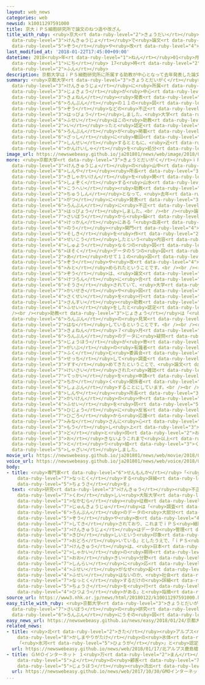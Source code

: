 ```yaml
---
layout: web_news
categories: web
newsid: k10011297591000
title: 京大ｉＰＳ細胞研究所で論文のねつ造や改ざん
title_with_ruby: <ruby>京大<rt data-ruby-level="2">きょうだい</rt></ruby>ｉＰＳ<ruby>細胞<rt data-ruby-level="7">さいぼう</rt></ruby><ruby>研究所<rt
  data-ruby-level="3">けんきゅうじょ</rt></ruby>で<ruby>論文<rt data-ruby-level="6">ろんぶん</rt></ruby>のねつ<ruby>造<rt
  data-ruby-level="5">ぞう</rt></ruby>や<ruby>改<rt data-ruby-level="4">かい</rt></ruby>ざん
last_modified_at: '2018-01-22T17:45:00+09:00'
datetime: 2018<ruby>年<rt data-ruby-level="1">ねん</rt></ruby>01<ruby>月<rt data-ruby-level="1">がつ</rt></ruby>22<ruby>日<rt
  data-ruby-level="1">にち</rt></ruby> 17<ruby>時<rt data-ruby-level="2">じ</rt></ruby>45<ruby>分<rt
  data-ruby-level="2">ふん</rt></ruby>
description: 京都大学はｉＰＳ細胞研究所に所属する助教が中心となって去年発表した論文の１１の図にねつ造などの不正があったと発表しました。大学は、不正はこの助教が行ったと認定し、論文が掲載された雑誌に撤回を申請するとともに、近く関係者を処分することにしています。
summary: <ruby>京都大学<rt data-ruby-level="3">きょうとだいがく</rt></ruby>はｉＰＳ<ruby>細胞<rt data-ruby-level="7">さいぼう</rt></ruby><ruby>研究所<rt
  data-ruby-level="3">けんきゅうじょ</rt></ruby>に<ruby>所属<rt data-ruby-level="5">しょぞく</rt></ruby>する<ruby>助教<rt
  data-ruby-level="3">じょきょう</rt></ruby>が<ruby>中心<rt data-ruby-level="2">ちゅうしん</rt></ruby>となって<ruby>去年<rt
  data-ruby-level="3">きょねん</rt></ruby><ruby>発表<rt data-ruby-level="3">はっぴょう</rt></ruby>した<ruby>論文<rt
  data-ruby-level="6">ろんぶん</rt></ruby>の１１の<ruby>図<rt data-ruby-level="2">ず</rt></ruby>にねつ<ruby>造<rt
  data-ruby-level="5">ぞう</rt></ruby>などの<ruby>不正<rt data-ruby-level="4">ふせい</rt></ruby>があったと<ruby>発表<rt
  data-ruby-level="3">はっぴょう</rt></ruby>しました。<ruby>大学<rt data-ruby-level="1">だいがく</rt></ruby>は、<ruby>不正<rt
  data-ruby-level="4">ふせい</rt></ruby>はこの<ruby>助教<rt data-ruby-level="3">じょきょう</rt></ruby>が<ruby>行<rt
  data-ruby-level="2">い</rt></ruby>ったと<ruby>認定<rt data-ruby-level="7">にんてい</rt></ruby>し、<ruby>論文<rt
  data-ruby-level="6">ろんぶん</rt></ruby>が<ruby>掲載<rt data-ruby-level="7">けいさい</rt></ruby>された<ruby>雑誌<rt
  data-ruby-level="6">ざっし</rt></ruby>に<ruby>撤回<rt data-ruby-level="7">てっかい</rt></ruby>を<ruby>申請<rt
  data-ruby-level="7">しんせい</rt></ruby>するとともに、<ruby>近<rt data-ruby-level="2">ちか</rt></ruby>く<ruby>関係者<rt
  data-ruby-level="4">かんけいしゃ</rt></ruby>を<ruby>処分<rt data-ruby-level="6">しょぶん</rt></ruby>することにしています。
image_url: https://newswebeasy.github.io/ja201801/news/web/image/2018/01/22/K10011297591_1801221747_1801221748_01_02.jpg
more: <ruby>京都大学<rt data-ruby-level="3">きょうとだいがく</rt></ruby>ｉＰＳ<ruby>細胞<rt data-ruby-level="7">さいぼう</rt></ruby><ruby>研究所<rt
  data-ruby-level="3">けんきゅうじょ</rt></ruby>の<ruby>山中<rt data-ruby-level="1">やまなか</rt></ruby><ruby>伸弥<rt
  data-ruby-level="8">しんや</rt></ruby><ruby>所長<rt data-ruby-level="3">しょちょう</rt></ruby>らは<ruby>記者会見<rt
  data-ruby-level="3">きしゃかいけん</rt></ruby>を<ruby>開<rt data-ruby-level="3">ひら</rt></ruby>き、<ruby>所属<rt
  data-ruby-level="5">しょぞく</rt></ruby>する<ruby>山水<rt data-ruby-level="1">さんすい</rt></ruby><ruby>康平<rt
  data-ruby-level="4">こうへい</rt></ruby><ruby>助教<rt data-ruby-level="3">じょきょう</rt></ruby>が<ruby>中心<rt
  data-ruby-level="2">ちゅうしん</rt></ruby>となって、<ruby>去年<rt data-ruby-level="3">きょねん</rt></ruby>２<ruby>月<rt
  data-ruby-level="1">がつ</rt></ruby>に<ruby>発表<rt data-ruby-level="3">はっぴょう</rt></ruby>した<ruby>論文<rt
  data-ruby-level="6">ろんぶん</rt></ruby>に<ruby>不正<rt data-ruby-level="4">ふせい</rt></ruby>があったと<ruby>発表<rt
  data-ruby-level="3">はっぴょう</rt></ruby>しました。<br /><br /><ruby>論文<rt data-ruby-level="6">ろんぶん</rt></ruby>は、ヒトのｉＰＳ<ruby>細胞<rt
  data-ruby-level="7">さいぼう</rt></ruby>から<ruby>脳<rt data-ruby-level="6">のう</rt></ruby>の<ruby>血管<rt
  data-ruby-level="4">けっかん</rt></ruby>にある「<ruby>血液<rt data-ruby-level="5">けつえき</rt></ruby><ruby>脳<rt
  data-ruby-level="6">のう</rt></ruby><ruby>関門<rt data-ruby-level="4">かんもん</rt></ruby>」という<ruby>組織<rt
  data-ruby-level="5">そしき</rt></ruby>を<ruby>作<rt data-ruby-level="2">つく</rt></ruby>ることに<ruby>成功<rt
  data-ruby-level="4">せいこう</rt></ruby>したという<ruby>内容<rt data-ruby-level="5">ないよう</rt></ruby>で、<ruby>主要<rt
  data-ruby-level="4">しゅよう</rt></ruby>な６つの<ruby>図<rt data-ruby-level="2">ず</rt></ruby>のすべてと<ruby>補足<rt
  data-ruby-level="6">ほそく</rt></ruby>データの５つの<ruby>図<rt data-ruby-level="2">ず</rt></ruby>の<ruby>合<rt
  data-ruby-level="2">あ</rt></ruby>わせて１１の<ruby>図<rt data-ruby-level="2">ず</rt></ruby>にねつ<ruby>造<rt
  data-ruby-level="5">ぞう</rt></ruby>や<ruby>改<rt data-ruby-level="4">かい</rt></ruby>ざんが<ruby>認<rt
  data-ruby-level="6">みと</rt></ruby>められたということです。<br /><br /><ruby>改<rt data-ruby-level="4">かい</rt></ruby>ざんやねつ<ruby>造<rt
  data-ruby-level="5">ぞう</rt></ruby>は、<ruby>論文<rt data-ruby-level="6">ろんぶん</rt></ruby>の<ruby>結論<rt
  data-ruby-level="6">けつろん</rt></ruby>に<ruby>合<rt data-ruby-level="2">あ</rt></ruby>わせて<ruby>操作<rt
  data-ruby-level="6">そうさ</rt></ruby>されていて、<ruby>大学<rt data-ruby-level="1">だいがく</rt></ruby>ではデータの<ruby>解析<rt
  data-ruby-level="7">かいせき</rt></ruby>や<ruby>図<rt data-ruby-level="2">ず</rt></ruby>の<ruby>作成<rt
  data-ruby-level="4">さくせい</rt></ruby>を<ruby>行<rt data-ruby-level="2">い</rt></ruby>った<ruby>山水<rt
  data-ruby-level="1">さんすい</rt></ruby><ruby>助教<rt data-ruby-level="3">じょきょう</rt></ruby>が<ruby>不正<rt
  data-ruby-level="4">ふせい</rt></ruby>をしたと<ruby>認定<rt data-ruby-level="7">にんてい</rt></ruby>しました。<br
  /><br /><ruby>助教<rt data-ruby-level="3">じょきょう</rt></ruby>は「<ruby>私<rt data-ruby-level="8">わたし</rt></ruby>がやりました。<ruby>論文<rt
  data-ruby-level="6">ろんぶん</rt></ruby>の<ruby>見栄<rt data-ruby-level="7">みば</rt></ruby>えをよくしたかった」と<ruby>話<rt
  data-ruby-level="2">はな</rt></ruby>しているということです。<br /><br /><ruby>京都大学<rt data-ruby-level="3">きょうとだいがく</rt></ruby>は、<ruby>去年<rt
  data-ruby-level="3">きょねん</rt></ruby>７<ruby>月<rt data-ruby-level="1">がつ</rt></ruby>、<ruby>論文<rt
  data-ruby-level="6">ろんぶん</rt></ruby>のデータに<ruby>疑問<rt data-ruby-level="6">ぎもん</rt></ruby>があるという<ruby>情報<rt
  data-ruby-level="5">じょうほう</rt></ruby>が<ruby>寄<rt data-ruby-level="5">よ</rt></ruby>せられたことから、<ruby>外部<rt
  data-ruby-level="3">がいぶ</rt></ruby>の<ruby>有識者<rt data-ruby-level="5">ゆうしきしゃ</rt></ruby>を<ruby>含<rt
  data-ruby-level="7">ふく</rt></ruby>む<ruby>委員会<rt data-ruby-level="3">いいんかい</rt></ruby>を<ruby>設置<rt
  data-ruby-level="5">せっち</rt></ruby>して<ruby>調査<rt data-ruby-level="5">ちょうさ</rt></ruby>を<ruby>進<rt
  data-ruby-level="3">すす</rt></ruby>めてきたということで、<ruby>論文<rt data-ruby-level="6">ろんぶん</rt></ruby>が<ruby>掲載<rt
  data-ruby-level="7">けいさい</rt></ruby>された<ruby>雑誌<rt data-ruby-level="6">ざっし</rt></ruby>に<ruby>撤回<rt
  data-ruby-level="7">てっかい</rt></ruby>を<ruby>申請<rt data-ruby-level="7">しんせい</rt></ruby>するとともに、<ruby>近<rt
  data-ruby-level="2">ちか</rt></ruby>く<ruby>関係者<rt data-ruby-level="4">かんけいしゃ</rt></ruby>を<ruby>処分<rt
  data-ruby-level="6">しょぶん</rt></ruby>することにしています。<br /><br /><ruby>山中<rt data-ruby-level="1">やまなか</rt></ruby><ruby>伸弥<rt
  data-ruby-level="8">しんや</rt></ruby><ruby>所長<rt data-ruby-level="3">しょちょう</rt></ruby>は<ruby>会見<rt
  data-ruby-level="2">かいけん</rt></ruby>の<ruby>中<rt data-ruby-level="1">なか</rt></ruby>で「このような<ruby>不正<rt
  data-ruby-level="4">ふせい</rt></ruby>を<ruby>防<rt data-ruby-level="5">ふせ</rt></ruby>ぐことができなかったことを<ruby>非常<rt
  data-ruby-level="5">ひじょう</rt></ruby>に<ruby>反省<rt data-ruby-level="4">はんせい</rt></ruby>している。<ruby>日頃<rt
  data-ruby-level="7">ひごろ</rt></ruby>から<ruby>応援<rt data-ruby-level="7">おうえん</rt></ruby>してくれている<ruby>皆<rt
  data-ruby-level="7">みな</rt></ruby>さんに<ruby>心<rt data-ruby-level="2">こころ</rt></ruby>よりおわび<ruby>申<rt
  data-ruby-level="3">もう</rt></ruby>し<ruby>上<rt data-ruby-level="3">あ</rt></ruby>げます。２<ruby>度<rt
  data-ruby-level="3">ど</rt></ruby>と<ruby>同<rt data-ruby-level="2">おな</rt></ruby>じようなことが<ruby>起<rt
  data-ruby-level="3">お</rt></ruby>きないようこれまで<ruby>以上<rt data-ruby-level="4">いじょう</rt></ruby>に<ruby>取<rt
  data-ruby-level="3">と</rt></ruby>り<ruby>組<rt data-ruby-level="3">く</rt></ruby>んでいきたい」と<ruby>謝罪<rt
  data-ruby-level="5">しゃざい</rt></ruby>しました。
movie_url: https://newswebeasy.github.io/ja201801/news/web/movie/2018/01/22/k10011297591_201801221938_201801221943.mp4
voice_url: https://newswebeasy.github.io/ja201801/news/web/voice/2018/01/22/k10011297591_201801221938_201801221943.mp3
body:
- title: <ruby>専門家<rt data-ruby-level="6">せんもんか</rt></ruby>「<ruby>社会<rt data-ruby-level="2">しゃかい</rt></ruby>が<ruby>納得<rt
    data-ruby-level="7">なっとく</rt></ruby>する<ruby>詳細<rt data-ruby-level="7">しょうさい</rt></ruby>な<ruby>調査<rt
    data-ruby-level="5">ちょうさ</rt></ruby>を」
  text: <ruby>研究<rt data-ruby-level="3">けんきゅう</rt></ruby><ruby>不正<rt data-ruby-level="4">ふせい</rt></ruby>に<ruby>詳<rt
    data-ruby-level="7">くわ</rt></ruby>しい<ruby>大阪大学<rt data-ruby-level="8">おおさかだいがく</rt></ruby>の<ruby>中村<rt
    data-ruby-level="1">なかむら</rt></ruby><ruby>征樹<rt data-ruby-level="8">まさき</rt></ruby><ruby>准教授<rt
    data-ruby-level="7">じゅんきょうじゅ</rt></ruby>は「<ruby>調査<rt data-ruby-level="5">ちょうさ</rt></ruby>では<ruby>論文<rt
    data-ruby-level="6">ろんぶん</rt></ruby>のデータの<ruby>大部分<rt data-ruby-level="3">だいぶぶん</rt></ruby>にねつ<ruby>造<rt
    data-ruby-level="5">ぞう</rt></ruby>や<ruby>改<rt data-ruby-level="4">かい</rt></ruby>ざんが<ruby>指摘<rt
    data-ruby-level="7">してき</rt></ruby>されており、これまでｉＰＳ<ruby>細胞<rt data-ruby-level="7">さいぼう</rt></ruby><ruby>研究所<rt
    data-ruby-level="3">けんきゅうじょ</rt></ruby>はデータの<ruby>管理<rt data-ruby-level="4">かんり</rt></ruby>に<ruby>厳<rt
    data-ruby-level="6">きび</rt></ruby>しいという<ruby>印象<rt data-ruby-level="4">いんしょう</rt></ruby>をもっていただけに<ruby>驚<rt
    data-ruby-level="7">おどろ</rt></ruby>いている」としたうえで、「ｉＰＳ<ruby>細胞<rt data-ruby-level="7">さいぼう</rt></ruby>の<ruby>研究<rt
    data-ruby-level="3">けんきゅう</rt></ruby>は、<ruby>日本<rt data-ruby-level="1">にっぽん</rt></ruby><ruby>社会<rt
    data-ruby-level="2">しゃかい</rt></ruby>の<ruby>期待<rt data-ruby-level="3">きたい</rt></ruby>が<ruby>大<rt
    data-ruby-level="1">おお</rt></ruby>きい<ruby>分野<rt data-ruby-level="2">ぶんや</rt></ruby>だけに、<ruby>信頼<rt
    data-ruby-level="7">しんらい</rt></ruby>に<ruby>応<rt data-ruby-level="8">こた</rt></ruby>えるためにも<ruby>不正<rt
    data-ruby-level="4">ふせい</rt></ruby>がなぜ<ruby>起<rt data-ruby-level="3">お</rt></ruby>きたのか、ほかにも<ruby>不正<rt
    data-ruby-level="4">ふせい</rt></ruby>はないのか、<ruby>社会<rt data-ruby-level="2">しゃかい</rt></ruby>が<ruby>納得<rt
    data-ruby-level="7">なっとく</rt></ruby>するだけの<ruby>詳細<rt data-ruby-level="7">しょうさい</rt></ruby>な<ruby>調査<rt
    data-ruby-level="5">ちょうさ</rt></ruby>を<ruby>行<rt data-ruby-level="2">おこな</rt></ruby>う<ruby>必要<rt
    data-ruby-level="4">ひつよう</rt></ruby>がある」と<ruby>指摘<rt data-ruby-level="7">してき</rt></ruby>しています。
source_url: https://www3.nhk.or.jp/news/html/20180122/k10011297591000.html
easy_title_with_ruby: <ruby>京都大学<rt data-ruby-level="3">きょうとだいがく</rt></ruby>「ｉＰＳ<ruby>細胞<rt
  data-ruby-level="7">さいぼう</rt></ruby>の<ruby>研究<rt data-ruby-level="3">けんきゅう</rt></ruby>の<ruby>論文<rt
  data-ruby-level="6">ろんぶん</rt></ruby>にうその<ruby>図<rt data-ruby-level="2">ず</rt></ruby>があった」
easy_news_url: https://newswebeasy.github.io/news/easy/2018/01/24/京都大学iPS細胞の研究の論文にうその図があった
related_news:
- title: <ruby>北<rt data-ruby-level="2">きた</rt></ruby><ruby>アルプス<rt data-ruby-level="2">あるぷす</rt></ruby><ruby>鹿島槍ヶ岳<rt
    data-ruby-level="8">かしまやりがたけ</rt></ruby>の<ruby>氷体<rt data-ruby-level="3">ひょうたい</rt></ruby>
    「<ruby>氷河<rt data-ruby-level="5">ひょうが</rt></ruby>」と<ruby>認定<rt data-ruby-level="7">にんてい</rt></ruby>
  url: https://newswebeasy.github.io/news/web/2018/01/17/北アルプス鹿島槍ヶ岳の氷体-氷河と認定
- title: ＧＭＯインターネット １<ruby>万<rt data-ruby-level="2">まん</rt></ruby>4600<ruby>件<rt data-ruby-level="5">けん</rt></ruby><ruby>余<rt
    data-ruby-level="5">よ</rt></ruby>の<ruby>顧客<rt data-ruby-level="7">こきゃく</rt></ruby><ruby>情報<rt
    data-ruby-level="5">じょうほう</rt></ruby><ruby>流出<rt data-ruby-level="3">りゅうしゅつ</rt></ruby>
  url: https://newswebeasy.github.io/news/web/2017/10/30/GMOインターネット-1万4600件余の顧客情報流出
...
```

